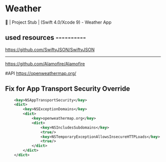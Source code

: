 # Weather
📱 | Project Stub | (Swift 4.0/Xcode 9) - Weather App

## used resources ----------
https://github.com/SwiftyJSON/SwiftyJSON

--------
https://github.com/Alamofire/Alamofire


#API https://openweathermap.org/




## Fix for App Transport Security Override

```XML
	<key>NSAppTransportSecurity</key>
	<dict>
		<key>NSExceptionDomains</key>
		<dict>
			<key>openweathermap.org</key>
			<dict>
				<key>NSIncludesSubdomains</key>
				<true/>
				<key>NSTemporaryExceptionAllowsInsecureHTTPLoads</key>
				<true/>
			</dict>
		</dict>
	</dict>
```



